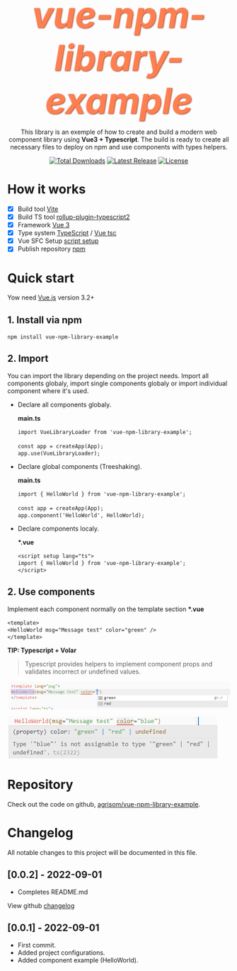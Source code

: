 
<div style="text-align: center">
    <span style="font-size: 5rem; font-style: italic; font-weight: bold; color: coral; text-shadow: 1px 1px 3px #8f2400;">vue-npm-library-example</span>
    <p>This library is an exemple of how to create and build a modern web component library using <b>Vue3 + Typescript</b>. The build is ready to create all necessary files to deploy on npm and use components with types helpers.</p>
    <p>
        <a href="https://www.npmjs.com/package/vue-npm-library-example"><img src="https://img.shields.io/npm/dt/vue-npm-library-example.svg" alt="Total Downloads"></a>
        <a href="https://github.com/agrisom/vue-npm-library-example/tags"><img src="https://img.shields.io/npm/v/vue-npm-library-example.svg" alt="Latest Release"></a>
        <a href="https://github.com/agrisom/vue-npm-library-example/blob/main/LICENSE"><img src="https://img.shields.io/npm/l/vue-npm-library-example.svg" alt="License"></a>
    </p>
</div>

#
# How it works

- [x] Build tool [Vite](https://vitejs.dev/)
- [x] Build TS tool [rollup-plugin-typescript2](https://github.com/ezolenko/rollup-plugin-typescript2)
- [x] Framework [Vue 3](https://vuejs.org/)
- [x] Type system [TypeScript](https://www.typescriptlang.org/) / [Vue tsc](https://github.com/johnsoncodehk/volar/tree/master/packages/vue-tsc)
- [x] Vue SFC Setup [script setup](https://vuejs.org/api/sfc-script-setup.html)
- [x] Publish repository [npm](https://www.npmjs.com/package/vue-npm-library-example)

# Quick start
Yow need [Vue.js](https://vuejs.org) version 3.2+

## 1. Install via npm
```
npm install vue-npm-library-example
```

## 2. Import

You can import the library depending on the project needs. Import all components globaly, import single components globaly or import individual component where it's used.

- Declare all components globaly.

    **main.ts**

    ```
    import VueLibraryLoader from 'vue-npm-library-example';

    const app = createApp(App);
    app.use(VueLibraryLoader);
    ```

- Declare global components (Treeshaking).

    **main.ts**

    ```
    import { HelloWorld } from 'vue-npm-library-example';

    const app = createApp(App);
    app.component('HelloWorld', HelloWorld);
    ```

- Declare components localy.
    
    **\*.vue**

    ```
    <script setup lang="ts">
    import { HelloWorld } from 'vue-npm-library-example';
    </script>
    ```


## 2. Use components

Implement each component normally on the template section **\*.vue**
    
```
<template>
<HelloWorld msg="Message test" color="green" />
</template>
```

**TIP: Typescript + Volar**

> Typescript provides helpers to implement component props and validates incorrect or undefined values.

![TS Helpers](src/assets/TS-helpers.png "Title")

![TS Helpers](src/assets/TS-error.png "Title")

# Repository
Check out the code on github, [agrisom/vue-npm-library-example](https://github.com/agrisom/vue-npm-library-example).

# Changelog
All notable changes to this project will be documented in this file.

## [0.0.2] - 2022-09-01
- Completes README.md

View github [changelog](https://github.com/agrisom/vue-npm-library-example/compare/V0.0.1...V0.0.2)

## [0.0.1] - 2022-09-01
- First commit.
- Added project configurations.
- Added component example (HelloWorld).
